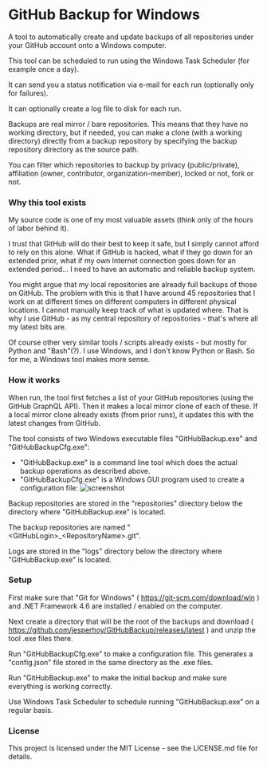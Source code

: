 # GitHub Backup for Windows

A tool to automatically create and update backups of all repositories under your GitHub account onto a Windows computer.

This tool can be scheduled to run using the Windows Task Scheduler (for example once a day).

It can send you a status notification via e-mail for each run (optionally only for failures).

It can optionally create a log file to disk for each run.

Backups are real mirror / bare repositories. This means that they have no working directory,
but if needed, you can make a clone (with a working directory) directly from a backup repository
by specifying the backup repository directory as the source path.

You can filter which repositories to backup by privacy (public/private), affiliation (owner, contributor, organization-member), 
locked or not, fork or not. 

### Why this tool exists

My source code is one of my most valuable assets (think only of the hours of labor behind it).

I trust that GitHub will do their best to keep it safe, but I simply cannot afford to rely on this alone.
What if GitHub is hacked, what if they go down for an extended prior, what if my own Internet connection goes down
for an extended period... I need to have an automatic and reliable backup system.

You might argue that my local repositories are already full backups of those on GitHub.
The problem with this is that I have around 45 repositories that I work on at different times on different computers in different physical locations.
I cannot manually keep track of what is updated where.
That is why I use GitHub - as my central repository of repositories - that's where all my latest bits are.

Of course other very similar tools / scripts already exists - but mostly for Python and "Bash"(?).
I use Windows, and I don't know Python or Bash. So for me, a Windows tool makes more sense.

### How it works

When run, the tool first fetches a list of your GitHub repositories (using the GitHub GraphQL API). 
Then it makes a local mirror clone of each of these. If a local mirror clone already exists (from prior runs),
it updates this with the latest changes from GitHub.

The tool consists of two Windows executable files "GitHubBackup.exe" and "GitHubBackupCfg.exe":

- "GitHubBackup.exe" is a command line tool which does the actual backup operations as described above.
- "GitHubBackupCfg.exe" is a Windows GUI program used to create a configuration file: ![screenshot](https://user-images.githubusercontent.com/12099212/31050378-fe9ade00-a648-11e7-94be-fdcbbca8ff8c.png)

Backup repositories are stored in the "repositories" directory below the directory where "GitHubBackup.exe" is located.

The backup repositories are named "&lt;GitHubLogin&gt;_&lt;RepositoryName&gt;.git".

Logs are stored in the "logs" directory below the directory where "GitHubBackup.exe" is located.

### Setup

First make sure that "Git for Windows" ( https://git-scm.com/download/win ) and .NET Framework 4.6 are installed / enabled
on the computer.

Next create a directory that will be the root of the backups and download ( https://github.com/jesperhoy/GitHubBackup/releases/latest )
and unzip the tool .exe files there.

Run "GitHubBackupCfg.exe" to make a configuration file. This generates a "config.json" file stored in the same directory as the .exe files. 

Run "GitHubBackup.exe" to make the initial backup and make sure everything is working correctly.

Use Windows Task Scheduler to schedule running "GitHubBackup.exe" on a regular basis.

### License

This project is licensed under the MIT License - see the LICENSE.md file for details.
